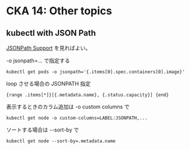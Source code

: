 # CKA 14: Other topics

## kubectl with JSON Path

[JSONPath Support](https://kubernetes.io/docs/reference/kubectl/jsonpath/) を見ればよい。

-o jsonpath=... で指定する

    kubectl get pods -o jsonpath='{.items[0].spec.containers[0].image}'

loop させる場合の JSONPATH 指定

    {range .items[*]}[{.metadata.name}, {.status.capacity}] {end}

表示するときのカラム追加は -o custom columns で

    kubectl get node -o custom-columns=LABEL:JSONPATH,...
    
ソートする場合は --sort-by で

    kubectl get node --sort-by=.metadata.name
